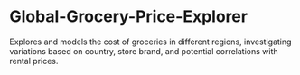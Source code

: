 # Global-Grocery-Price-Explorer
Explores and models the cost of groceries in different regions, investigating variations based on country, store brand, and potential correlations with rental prices.
